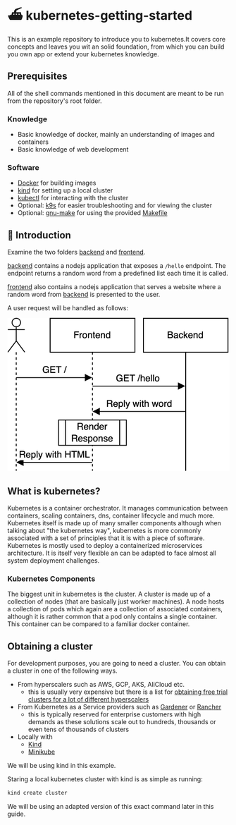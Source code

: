 # ⛴️ kubernetes-getting-started

This is an example repository to introduce you to kubernetes.It covers core concepts and leaves you wit an solid foundation, from which you can build you own app or extend your kubernetes knowledge.

## Prerequisites

All of the shell commands mentioned in this document are meant to be run from the repository's root folder.

### Knowledge

- Basic knowledge of docker, mainly an understanding of images and containers
- Basic knowledge of web development

### Software

- [Docker](https://www.docker.com) for building images
- [kind](https://kind.sigs.k8s.io) for setting up a local cluster
- [kubectl](https://kubernetes.io/docs/reference/kubectl) for interacting with the cluster
- Optional: [k9s](https://k9scli.io) for easier troubleshooting and for viewing the cluster
- Optional: [gnu-make](https://www.gnu.org/software/make/) for using the provided [Makefile](https://github.com/benedictweis/kubernetes-getting-started/blob/main/Makefile)

## 🏁 Introduction

Examine the two folders [backend](https://github.com/benedictweis/kubernetes-getting-started/tree/main/backend) and [frontend](https://github.com/benedictweis/kubernetes-getting-started/tree/main/frontend).

[backend](https://github.com/benedictweis/kubernetes-getting-started/tree/main/backend) contains a nodejs application that exposes a `/hello` endpoint. The endpoint returns a random word from a predefined list each time it is called.

[frontend](https://github.com/benedictweis/kubernetes-getting-started/tree/main/frontend) also contains a nodejs application that serves a website where a random word from [backend](https://github.com/benedictweis/kubernetes-getting-started/tree/main/backend) is presented to the user.

A user request will be handled as follows:

![architecture diagram](https://github.com/benedictweis/kubernetes-getting-started/blob/main/architecture.drawio.png)

## What is kubernetes?

Kubernetes is a container orchestrator. It manages communication between containers, scaling containers, dns, container lifecycle and much more. Kubernetes itself is made up of many smaller components although when talking about "the kubernetes way", kubernetes is more commonly associated with a set of principles that it is with a piece of software. Kubernetes is mostly used to deploy a containerized microservices architecture. It is itself very flexible an can be adapted to face almost all system deployment challenges.

### Kubernetes Components

The biggest unit in kubernetes is the cluster. A cluster is made up of a collection of nodes (that are basically just worker machines). A node hosts a collection of pods which again are a collection of associated containers, although it is rather common that a pod only contains a single container. This container can be compared to a familiar docker container.

## Obtaining a cluster

For development purposes, you are going to need a cluster. You can obtain a cluster in one of the following ways.

- From hyperscalers such as AWS, GCP, AKS, AliCloud etc.
  - this is usually very expensive but there is a list for [obtaining free trial clusters for a lot of different hyperscalers](https://github.com/learnk8s/free-kubernetes)
- From Kubernetes as a Service providers such as [Gardener](https://gardener.cloud) or [Rancher](https://www.rancher.com)
  - this is typically reserved for enterprise customers with high demands as these solutions scale out to hundreds, thousands or even tens of thousands of clusters
- Locally with
  - [Kind](https://kind.sigs.k8s.io)
  - [Minikube](https://minikube.sigs.k8s.io/docs/)

We will be using kind in this example.

Staring a local kubernetes cluster with kind is as simple as running:

```bash
kind create cluster
```

We will be using an adapted version of this exact command later in this guide.